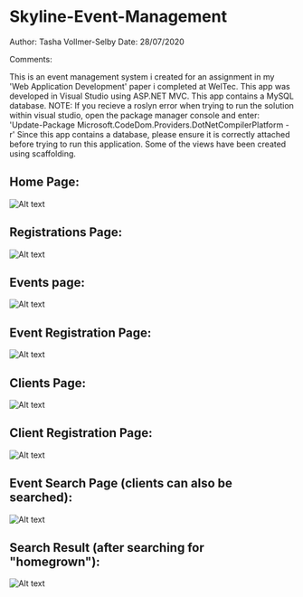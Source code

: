 # Skyline-Event-Management
Author: Tasha Vollmer-Selby
Date:   28/07/2020

Comments:

This is an event management system i created for an assignment in my 'Web Application Development' paper i completed at WelTec.
This app was developed in Visual Studio using ASP.NET MVC.
This app contains a MySQL database. 
NOTE: If you recieve a roslyn error when trying to run the solution within visual studio, open the package manager console and enter: 'Update-Package Microsoft.CodeDom.Providers.DotNetCompilerPlatform -r'
Since this app contains a database, please ensure it is correctly attached before trying to run this application. Some of the views have been created using scaffolding. 

## Home Page:
![Alt text](https://user-images.githubusercontent.com/57430068/92548265-aed86200-f2aa-11ea-8220-d3a9d26022b4.png)

## Registrations Page:
![Alt text](https://user-images.githubusercontent.com/57430068/92548686-c6fcb100-f2ab-11ea-8132-1ed5ddde5bd0.png)

## Events page:
![Alt text](https://user-images.githubusercontent.com/57430068/92548675-c532ed80-f2ab-11ea-820f-c1a1ae329278.png)

## Event Registration Page:
![Alt text](https://user-images.githubusercontent.com/57430068/92548685-c6fcb100-f2ab-11ea-94b0-0c16c8b665e6.png)

## Clients Page:
![Alt text](https://user-images.githubusercontent.com/57430068/92548679-c5cb8400-f2ab-11ea-86b5-c1c6a4de41c2.png)

## Client Registration Page:
![Alt text](https://user-images.githubusercontent.com/57430068/92548681-c6641a80-f2ab-11ea-884a-461549727a4d.png)

## Event Search Page (clients can also be searched):
![Alt text](https://user-images.githubusercontent.com/57430068/92549002-73d72e00-f2ac-11ea-8cbc-3250ddceeb38.png)

## Search Result (after searching for "homegrown"):
![Alt text](https://user-images.githubusercontent.com/57430068/92549001-733e9780-f2ac-11ea-8b1b-c9908a7db383.png)
